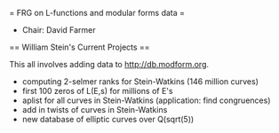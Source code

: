= FRG on L-functions and modular forms data =

 * Chair: David Farmer


== William Stein's Current Projects ==

This all involves adding data to http://db.modform.org. 

   * computing 2-selmer ranks for Stein-Watkins (146 million curves)
   * first 100 zeros of L(E,s) for millions of E's
   * aplist for all curves in Stein-Watkins   (application: find congruences)
   * add in twists of curves in Stein-Watkins 
   * new database of elliptic curves over Q(sqrt(5))
